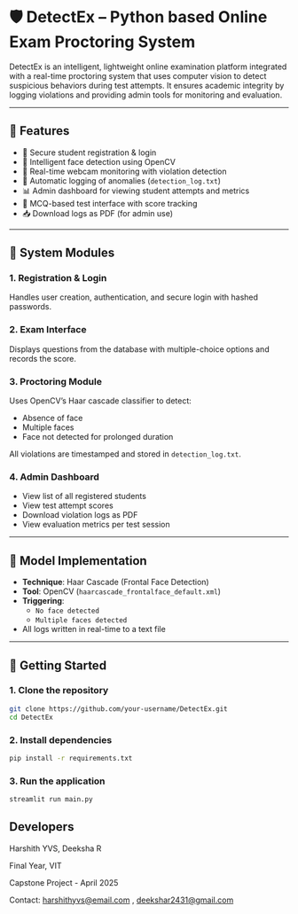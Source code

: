 # 🛡️ DetectEx – Python based Online Exam Proctoring System

DetectEx is an intelligent, lightweight online examination platform integrated with a real-time proctoring system that uses computer vision to detect suspicious behaviors during test attempts. It ensures academic integrity by logging violations and providing admin tools for monitoring and evaluation.

---

## 📌 Features

- 🔐 Secure student registration & login  
- 🧠 Intelligent face detection using OpenCV  
- 🎥 Real-time webcam monitoring with violation detection  
- 📄 Automatic logging of anomalies (`detection_log.txt`)  
- 📊 Admin dashboard for viewing student attempts and metrics  
- 📝 MCQ-based test interface with score tracking  
- 📥 Download logs as PDF (for admin use)  

---

## 🧩 System Modules

### 1. **Registration & Login**
Handles user creation, authentication, and secure login with hashed passwords.

### 2. **Exam Interface**
Displays questions from the database with multiple-choice options and records the score.

### 3. **Proctoring Module**
Uses OpenCV’s Haar cascade classifier to detect:
- Absence of face
- Multiple faces
- Face not detected for prolonged duration

All violations are timestamped and stored in `detection_log.txt`.

### 4. **Admin Dashboard**
- View list of all registered students  
- View test attempt scores  
- Download violation logs as PDF  
- View evaluation metrics per test session  

---

## 🧠 Model Implementation

- **Technique**: Haar Cascade (Frontal Face Detection)
- **Tool**: OpenCV (`haarcascade_frontalface_default.xml`)
- **Triggering**:
  - `No face detected`
  - `Multiple faces detected`
- All logs written in real-time to a text file

---

## 🚀 Getting Started

### 1. Clone the repository
```bash
git clone https://github.com/your-username/DetectEx.git
cd DetectEx
```
### 2. Install dependencies
```bash
pip install -r requirements.txt
```
### 3. Run the application
```bash
streamlit run main.py
```

## Developers

Harshith YVS, Deeksha R

Final Year, VIT

Capstone Project - April 2025

Contact: <harshithyvs@email.com> , <deekshar2431@gmail.com>

